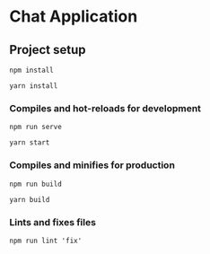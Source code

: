 #  Chat Application

## Project setup
```
npm install

yarn install
```

### Compiles and hot-reloads for development
```
npm run serve

yarn start
```

### Compiles and minifies for production
```
npm run build

yarn build
```

### Lints and fixes files
```
npm run lint 'fix'
```
